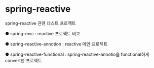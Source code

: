 # spring-reactive
spring-reactive 관련 테스트 프로젝트

● spring-mvc  :  reactive 프로젝트 비교

● spring-reactive-annotion : reactive 메인 프로젝트

● spring-reactive-functional : spring-reactive-annotio을  functional하게 convert한 프로젝트

